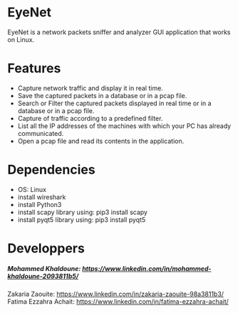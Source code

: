 # EyeNet
EyeNet is a network packets sniffer and analyzer GUI application that works on Linux. 

# Features
- Capture network traffic and display it in real time.
- Save the captured packets in a database or in a pcap file.
- Search or Filter the captured packets displayed in real time or in a database or in a pcap file.
- Capture of traffic according to a predefined filter.
- List all the IP addresses of the machines with which your PC has already communicated.
- Open a pcap file and read its contents in the application.

# Dependencies
- OS: Linux
- install wireshark
- install Python3
- install scapy library using: pip3 install scapy
- install pyqt5 library using: pip3 install pyqt5

# Developpers
##### Mohammed Khaldoune: https://www.linkedin.com/in/mohammed-khaldoune-2093811b5/
Zakaria Zaouite: https://www.linkedin.com/in/zakaria-zaouite-98a3811b3/
Fatima Ezzahra Achait: https://www.linkedin.com/in/fatima-ezzahra-achait/
